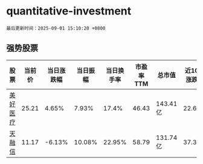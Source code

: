 # quantitative-investment

`最后更新时间：2025-09-01 15:10:20 +0800`

## 强势股票

|股票|当前价|当日涨跌幅|当日振幅|当日换手率|市盈率TTM|总市值|近10日涨跌幅|
|----|----|----|----|----|----|----|----|
|[美好医疗](https://xueqiu.com/S/SZ301363)|25.21|4.65%|7.93%|17.4%|46.43|143.41亿|22.62%|
|[天融信](https://xueqiu.com/S/SZ002212)|11.17|-6.13%|10.08%|22.95%|58.79|131.74亿|37.39%|
